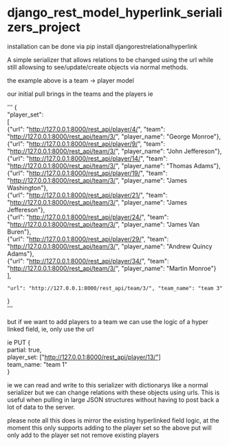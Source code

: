 django_rest_model_hyperlink_serializers_project
===============================================

installation can be done via
pip install djangorestrelationalhyperlink


A simple serializer that allows relations to be changed using the url while still allowsing to see/update/create
objects via normal methods.

the example above is a team -> player model

our initial pull brings in the teams and the players ie

'''
{  
    "player_set":  
    [  
        {"url": "http://127.0.0.1:8000/rest_api/player/4/", "team": "http://127.0.0.1:8000/rest_api/team/3/", "player_name": "George Monroe"},  
        {"url": "http://127.0.0.1:8000/rest_api/player/9/", "team": "http://127.0.0.1:8000/rest_api/team/3/", "player_name": "John Jeffereson"},  
        {"url": "http://127.0.0.1:8000/rest_api/player/14/", "team": "http://127.0.0.1:8000/rest_api/team/3/", "player_name": "Thomas Adams"},  
        {"url": "http://127.0.0.1:8000/rest_api/player/19/", "team": "http://127.0.0.1:8000/rest_api/team/3/", "player_name": "James Washington"},  
        {"url": "http://127.0.0.1:8000/rest_api/player/21/", "team": "http://127.0.0.1:8000/rest_api/team/3/", "player_name": "James Jeffereson"},  
        {"url": "http://127.0.0.1:8000/rest_api/player/24/", "team": "http://127.0.0.1:8000/rest_api/team/3/", "player_name": "James Van Buren"},  
        {"url": "http://127.0.0.1:8000/rest_api/player/29/", "team": "http://127.0.0.1:8000/rest_api/team/3/", "player_name": "Andrew Quincy Adams"},  
        {"url": "http://127.0.0.1:8000/rest_api/player/34/", "team": "http://127.0.0.1:8000/rest_api/team/3/", "player_name": "Martin Monroe"}  
    ],  

    "url": "http://127.0.0.1:8000/rest_api/team/3/", "team_name": "team 3"  
}  
'''

but if we want to add players to a team we can use the logic of a hyper linked field, ie, only use the url

ie PUT
{  
    partial: true,  
    player_set: ["http://127.0.0.1:8000/rest_api/player/13/"]  
    team_name: "team 1"  
}  


ie we can read and write to this serializer with dictionarys like a normal serializer but we can change relations with these objects
using urls. This is useful when pulling in large JSON structures without having to post back a lot of data to the server.

please note all this does is mirror the existing hyperlinked field logic, at the moment this only supports adding to the player set so the above put will only add to the player set not remove existing players




